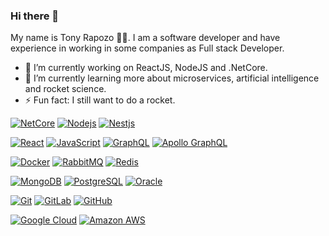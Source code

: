 ### Hi there 👋

My name is Tony Rapozo 👨‍💻. I am a software developer and have experience in working in some companies as Full stack Developer.


 - 🔭 I’m currently working on ReactJS, NodeJS and .NetCore.
 - 🌱 I’m currently learning more about microservices, artificial intelligence and rocket science.
 - ⚡ Fun fact: I still want to do a rocket.


[![NetCore](https://img.shields.io/badge/.netCore-red.svg?style=for-the-badge&colorB=9E20C8)](https://github.com/tonyrapozo)
[![Nodejs](https://img.shields.io/badge/-Nodejs-6da169?style=for-the-badge)](https://github.com/tonyrapozo/)
[![Nestjs](https://img.shields.io/badge/-Nestjs-df224e?style=for-the-badge)](https://github.com/tonyrapozo/)

[![React](https://img.shields.io/badge/-react-red.svg?style=for-the-badge&colorB=35dcfe)](https://github.com/tonyrapozo)
[![JavaScript](https://img.shields.io/badge/-JavaScript-007ACC?style=for-the-badge&colorB=f7df1f)](https://github.com/tonyrapozo/)
[![GraphQL](https://img.shields.io/badge/-GraphQL-E10098?style=for-the-badge)](https://github.com/tonyrapozo/)
[![Apollo GraphQL](https://img.shields.io/badge/-Apollo%20GraphQL-311C87?style=for-the-badge)](https://github.com/tonyrapozo/)

[![Docker](https://img.shields.io/badge/-Docker-2495ed?style=for-the-badge)](https://github.com/tonyrapozo/)
[![RabbitMQ](https://img.shields.io/badge/-RabbitMQ-ff6602?style=for-the-badge)](https://github.com/tonyrapozo/)
[![Redis](https://img.shields.io/badge/-Redis-d52b1f?style=for-the-badge)](https://github.com/tonyrapozo/)

[![MongoDB](https://img.shields.io/badge/-MongoDB-11aa52?style=for-the-badge)](https://github.com/tonyrapozo/)
[![PostgreSQL](https://img.shields.io/badge/-PostgreSQL-336791?style=for-the-badge)](https://github.com/tonyrapozo/)
[![Oracle](https://img.shields.io/badge/-Oracle-e32024?style=for-the-badge)](https://github.com/tonyrapozo/)

[![Git](https://img.shields.io/badge/-Git-f05032?style=for-the-badge)](https://github.com/tonyrapozo/)
[![GitLab](https://img.shields.io/badge/-GitLab-FCA121?style=for-the-badge)](https://github.com/tonyrapozo/)
[![GitHub](https://img.shields.io/badge/-GitHub-181717?style=for-the-badge)](https://github.com/tonyrapozo/)

[![Google Cloud](https://img.shields.io/badge/Google%20Cloud-4486f9?style=for-the-badge)](https://github.com/tonyrapozo/)
[![Amazon AWS](https://img.shields.io/badge/Amazon%20AWS-ff9801?style=for-the-badge)](https://github.com/tonyrapozo/)
